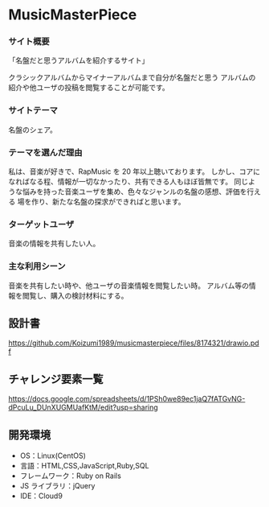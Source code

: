 # MusicMasterPiece

### サイト概要

「名盤だと思うアルバムを紹介するサイト」

クラシックアルバムからマイナーアルバムまで自分が名盤だと思う
アルバムの紹介や他ユーザの投稿を閲覧することが可能です。

### サイトテーマ

名盤のシェア。

### テーマを選んだ理由

私は、音楽が好きで、RapMusic を 20 年以上聴いております。
しかし、コアになればなる程、情報が一切なかったり、共有できる人もほぼ皆無です。
同じような悩みを持った音楽ユーザを集め、色々なジャンルの名盤の感想、評価を行える
場を作り、新たな名盤の探求ができればと思います。

### ターゲットユーザ

音楽の情報を共有したい人。

### 主な利用シーン

音楽を共有したい時や、他ユーザの音楽情報を閲覧したい時。
アルバム等の情報を閲覧し、購入の検討材料にする。

## 設計書

<https://github.com/Koizumi1989/musicmasterpiece/files/8174321/drawio.pdf>

## チャレンジ要素一覧

<https://docs.google.com/spreadsheets/d/1PSh0we89ec1jaQ7fATGvNG-dPcuLu_DUnXUGMUafKtM/edit?usp=sharing>

## 開発環境

- OS：Linux(CentOS)
- 言語：HTML,CSS,JavaScript,Ruby,SQL
- フレームワーク：Ruby on Rails
- JS ライブラリ：jQuery
- IDE：Cloud9
